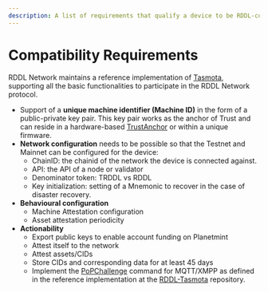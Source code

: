 ```yaml
---
description: A list of requirements that qualify a device to be RDDL-compatible.
---
```


# Compatibility Requirements

RDDL Network maintains a reference implementation of [Tasmota](https://github.com/rddl-network/Tasmota), supporting all the basic functionalities to participate in the RDDL Network protocol.

* Support of a **unique machine identifier (Machine ID)** in the form of a public-private key pair. This key pair works as the anchor of Trust and can reside in a hardware-based [TrustAnchor](../rddl-compatible-devices/trust-anchor.md) or within a unique firmware.
* **Network configuration** needs to be possible so that the Testnet and Mainnet can be configured for the device:
  * ChainID: the chainid of the network the device is connected against.
  * API: the API of a node or validator
  * Denominator token: TRDDL vs RDDL&#x20;
  * Key initialization: setting of a Mnemonic to recover in the case of disaster recovery.
* **Behavioural configuration**
  * Machine Attestation configuration
  * Asset attestation periodicity
* **Actionability**
  * Export public keys to enable account funding on Planetmint
  * Attest itself to the network
  * Attest assets/CIDs
  * Store CIDs and corresponding data for at least 45 days
  * Implement the [PoPChallenge](https://github.com/rddl-network/Tasmota/blob/rddl-development/tasmota/tasmota\_support/support\_command.ino#L942) command for MQTT/XMPP as defined in the reference implementation at the [RDDL-Tasmota](https://github.com/rddl-network/Tasmota/blob/rddl-development/tasmota/tasmota\_support/support\_command.ino#L942) repository.
